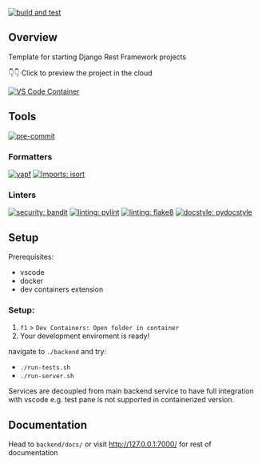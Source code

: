 [![build and test](https://github.com/konradzagozda/django-REST-starter/actions/workflows/test.yml/badge.svg)](https://github.com/konradzagozda/django-REST-starter/actions)

## Overview

Template for starting Django Rest Framework projects

👇👇 Click to preview the project in the cloud

[![VS Code Container](https://img.shields.io/static/v1?label=VS+Code&message=Container&logo=visualstudiocode&color=007ACC&logoColor=007ACC&labelColor=2C2C32)](https://open.vscode.dev/konradzagozda/django-REST-starter)

## Tools

[![pre-commit](https://img.shields.io/badge/pre--commit-enabled-blue?logo=pre-commit&logoColor=white)](https://github.com/pre-commit/pre-commit)

### Formatters

[![yapf](https://img.shields.io/badge/python-yapf-green)](https://github.com/google/yapf)
[![Imports: isort](https://img.shields.io/badge/%20imports-isort-%231674b1?style=flat&labelColor=ef8336)](https://pycqa.github.io/isort/)

### Linters

[![security: bandit](https://img.shields.io/badge/security-bandit-yellow.svg)](https://github.com/PyCQA/bandit)
[![linting: pylint](https://img.shields.io/badge/linting-pylint-yellowgreen)](https://github.com/pylint-dev/pylint)
[![linting: flake8](https://img.shields.io/badge/linting-flake8-blue)](https://flake8.pycqa.org/)
[![docstyle: pydocstyle](https://img.shields.io/badge/docstyle-pydocstyle-blue)](https://github.com/PyCQA/pydocstyle)


## Setup

Prerequisites:

- vscode
- docker
- dev containers extension

### Setup:

1. `f1` > `Dev Containers: Open folder in container`
2. Your development enviroment is ready!

navigate to `./backend` and try:

- `./run-tests.sh`
- `./run-server.sh`

Services are decoupled from main backend service to have full integration with vscode e.g. test pane is not supported in containerized version.

## Documentation

Head to `backend/docs/` or visit <http://127.0.0.1:7000/> for rest of documentation
